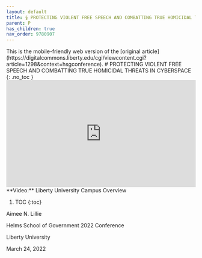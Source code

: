 ```yaml
---
layout: default
title: § PROTECTING VIOLENT FREE SPEECH AND COMBATTING TRUE HOMICIDAL THREATS IN CYBERSPACE
parent: P 
has_children: true
nav_order: 9780907
---
```

<style>
.dont-break-out {
  /* These are technically the same, but use both */
  overflow-wrap: break-word;
  word-wrap: break-word;

     -ms-word-break: break-all;
  /* This is the dangerous one in WebKit, as it breaks things wherever */
  word-break: break-all;
  /* Instead use this non-standard one: */
  word-break: break-word;
}

.youtube-container {
    position: relative;
    width: 100%;
    height: 0;
    padding-bottom: 56.25%;
}
.youtube-video {
    position: absolute;
    top: 0;
    left: 0;
    width: 100%;
    height: 100%;
}

</style>

<div class="dont-break-out" markdown="1">
This is the mobile-friendly web version of the [original article](https://digitalcommons.liberty.edu/cgi/viewcontent.cgi?article=1298&context=hsgconference).
# PROTECTING VIOLENT FREE SPEECH AND COMBATTING TRUE HOMICIDAL THREATS IN CYBERSPACE 
{: .no_toc }

<div class="youtube-container">
<iframe width="100%" src="https://www.youtube.com/embed/gg0WgUroATQ" title="YouTube video player" frameborder="0" allow="accelerometer; autoplay; clipboard-write; encrypted-media; gyroscope; picture-in-picture" allowfullscreen class="youtube-video"></iframe>
</div>
**Video:** Liberty University Campus Overview 

1. TOC
{:toc}

Aimee N. Lillie

Helms School of Government 2022 Conference

Liberty University

March 24, 2022

</div>
